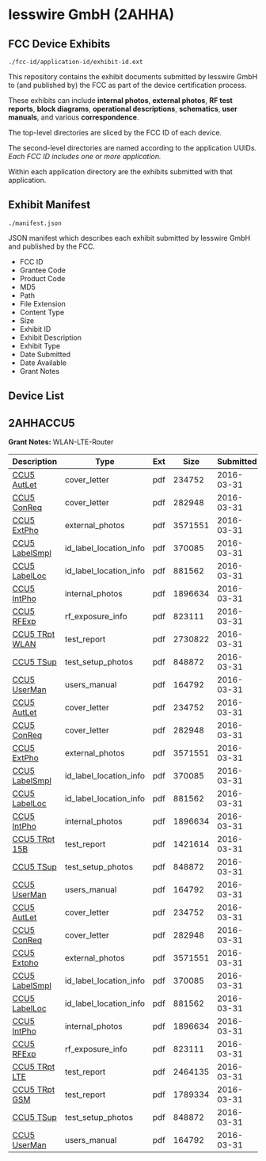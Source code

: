 # lesswire GmbH (2AHHA)
## FCC Device Exhibits

```
./fcc-id/application-id/exhibit-id.ext
```

This repository contains the exhibit documents submitted by lesswire GmbH to (and published by) the FCC as part of the device certification process.

These exhibits can include **internal photos**, **external photos**, **RF test reports**, **block diagrams**, **operational descriptions**, **schematics**, **user manuals**, and various **correspondence**.

The top-level directories are sliced by the FCC ID of each device.

The second-level directories are named according to the application UUIDs. *Each FCC ID includes one or more application.*

Within each application directory are the exhibits submitted with that application. 

## Exhibit Manifest

```
./manifest.json
```

JSON manifest which describes each exhibit submitted by lesswire GmbH and published by the FCC.

- FCC ID
- Grantee Code
- Product Code
- MD5
- Path
- File Extension
- Content Type
- Size
- Exhibit ID
- Exhibit Description
- Exhibit Type
- Date Submitted
- Date Available
- Grant Notes

## Device List
## 2AHHACCU5
**Grant Notes:** WLAN-LTE-Router

| Description | Type | Ext | Size | Submitted | Available |
| ----------- | ---- | --- | ---- | --------- | --------- |
| [CCU5 AutLet](2AHHACCU5/7556ff028767385f9264434ccf7d9baf/2947366.pdf) | cover_letter | pdf | 234752 | 2016-03-31 | 2016-03-31 |
| [CCU5 ConReq](2AHHACCU5/7556ff028767385f9264434ccf7d9baf/2947367.pdf) | cover_letter | pdf | 282948 | 2016-03-31 | 2016-03-31 |
| [CCU5 ExtPho](2AHHACCU5/7556ff028767385f9264434ccf7d9baf/2947370.pdf) | external_photos | pdf | 3571551 | 2016-03-31 | 2016-03-31 |
| [CCU5 LabelSmpl](2AHHACCU5/7556ff028767385f9264434ccf7d9baf/2947368.pdf) | id_label_location_info | pdf | 370085 | 2016-03-31 | 2016-03-31 |
| [CCU5 LabelLoc](2AHHACCU5/7556ff028767385f9264434ccf7d9baf/2947369.pdf) | id_label_location_info | pdf | 881562 | 2016-03-31 | 2016-03-31 |
| [CCU5 IntPho](2AHHACCU5/7556ff028767385f9264434ccf7d9baf/2947371.pdf) | internal_photos | pdf | 1896634 | 2016-03-31 | 2016-03-31 |
| [CCU5 RFExp](2AHHACCU5/7556ff028767385f9264434ccf7d9baf/2947381.pdf) | rf_exposure_info | pdf | 823111 | 2016-03-31 | 2016-03-31 |
| [CCU5 TRpt WLAN](2AHHACCU5/7556ff028767385f9264434ccf7d9baf/2947403.pdf) | test_report | pdf | 2730822 | 2016-03-31 | 2016-03-31 |
| [CCU5 TSup](2AHHACCU5/7556ff028767385f9264434ccf7d9baf/2947372.pdf) | test_setup_photos | pdf | 848872 | 2016-03-31 | 2016-03-31 |
| [CCU5 UserMan](2AHHACCU5/7556ff028767385f9264434ccf7d9baf/2947378.pdf) | users_manual | pdf | 164792 | 2016-03-31 | 2016-03-31 |
| [CCU5 AutLet](2AHHACCU5/dd29214fe094c450697c910e055cc716/2947366.pdf) | cover_letter | pdf | 234752 | 2016-03-31 | 2016-03-31 |
| [CCU5 ConReq](2AHHACCU5/dd29214fe094c450697c910e055cc716/2947367.pdf) | cover_letter | pdf | 282948 | 2016-03-31 | 2016-03-31 |
| [CCU5 ExtPho](2AHHACCU5/dd29214fe094c450697c910e055cc716/2947370.pdf) | external_photos | pdf | 3571551 | 2016-03-31 | 2016-03-31 |
| [CCU5 LabelSmpl](2AHHACCU5/dd29214fe094c450697c910e055cc716/2947368.pdf) | id_label_location_info | pdf | 370085 | 2016-03-31 | 2016-03-31 |
| [CCU5 LabelLoc](2AHHACCU5/dd29214fe094c450697c910e055cc716/2947369.pdf) | id_label_location_info | pdf | 881562 | 2016-03-31 | 2016-03-31 |
| [CCU5 IntPho](2AHHACCU5/dd29214fe094c450697c910e055cc716/2947371.pdf) | internal_photos | pdf | 1896634 | 2016-03-31 | 2016-03-31 |
| [CCU5 TRpt 15B](2AHHACCU5/dd29214fe094c450697c910e055cc716/2947433.pdf) | test_report | pdf | 1421614 | 2016-03-31 | 2016-03-31 |
| [CCU5 TSup](2AHHACCU5/dd29214fe094c450697c910e055cc716/2947372.pdf) | test_setup_photos | pdf | 848872 | 2016-03-31 | 2016-03-31 |
| [CCU5 UserMan](2AHHACCU5/dd29214fe094c450697c910e055cc716/2947378.pdf) | users_manual | pdf | 164792 | 2016-03-31 | 2016-03-31 |
| [CCU5 AutLet](2AHHACCU5/bba1f656f8295a61d9f274c9f277eab2/2947366.pdf) | cover_letter | pdf | 234752 | 2016-03-31 | 2016-03-31 |
| [CCU5 ConReq](2AHHACCU5/bba1f656f8295a61d9f274c9f277eab2/2947367.pdf) | cover_letter | pdf | 282948 | 2016-03-31 | 2016-03-31 |
| [CCU5 Extpho](2AHHACCU5/bba1f656f8295a61d9f274c9f277eab2/2947370.pdf) | external_photos | pdf | 3571551 | 2016-03-31 | 2016-03-31 |
| [CCU5 LabelSmpl](2AHHACCU5/bba1f656f8295a61d9f274c9f277eab2/2947368.pdf) | id_label_location_info | pdf | 370085 | 2016-03-31 | 2016-03-31 |
| [CCU5 LabelLoc](2AHHACCU5/bba1f656f8295a61d9f274c9f277eab2/2947369.pdf) | id_label_location_info | pdf | 881562 | 2016-03-31 | 2016-03-31 |
| [CCU5 IntPho](2AHHACCU5/bba1f656f8295a61d9f274c9f277eab2/2947371.pdf) | internal_photos | pdf | 1896634 | 2016-03-31 | 2016-03-31 |
| [CCU5 RFExp](2AHHACCU5/bba1f656f8295a61d9f274c9f277eab2/2947381.pdf) | rf_exposure_info | pdf | 823111 | 2016-03-31 | 2016-03-31 |
| [CCU5 TRpt LTE](2AHHACCU5/bba1f656f8295a61d9f274c9f277eab2/2947376.pdf) | test_report | pdf | 2464135 | 2016-03-31 | 2016-03-31 |
| [CCU5 TRpt GSM](2AHHACCU5/bba1f656f8295a61d9f274c9f277eab2/2947377.pdf) | test_report | pdf | 1789334 | 2016-03-31 | 2016-03-31 |
| [CCU5 TSup](2AHHACCU5/bba1f656f8295a61d9f274c9f277eab2/2947372.pdf) | test_setup_photos | pdf | 848872 | 2016-03-31 | 2016-03-31 |
| [CCU5 UserMan](2AHHACCU5/bba1f656f8295a61d9f274c9f277eab2/2947378.pdf) | users_manual | pdf | 164792 | 2016-03-31 | 2016-03-31 |
